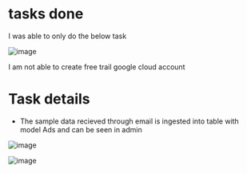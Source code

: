 # tasks done

I was able to only do the below task

![image](https://user-images.githubusercontent.com/6462531/223138805-c035db0e-45a5-45a7-a0a2-41f77e48b117.png)


I am not able to create free trail google cloud account

# Task details

- The sample data recieved through email is ingested into table with model Ads and can be seen in admin

![image](https://user-images.githubusercontent.com/6462531/223139593-3d918c42-1855-41ec-a8c5-f7bd28b5f2da.png)

![image](https://user-images.githubusercontent.com/6462531/223139728-852cad76-9a00-4960-bb8b-952ddc237455.png)

